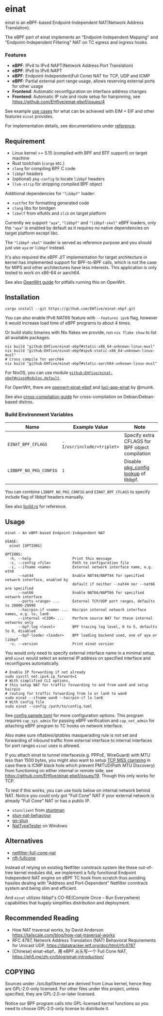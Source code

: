 # einat

einat is an eBPF-based Endpoint-Independent NAT(Network Address Translation).

The eBPF part of einat implements an "Endpoint-Independent Mapping" and "Endpoint-Independent Filtering" NAT on TC egress and ingress hooks.

### Features

-   **eBPF**: IPv4 to IPv4 NAPT(Network Address Port Translation)
-   **eBPF**: IPv6 to IPv6 NAPT
-   **eBPF**: Endpoint-Independent(Full Cone) NAT for TCP, UDP and ICMP
-   **eBPF**: Partial external port range usage, allows reserving external ports for other usage
-   **Frontend**: Automatic reconfiguration on interface address changes
-   **Frontend**: Automatic IP rule and route setup for hairpinning, see https://github.com/EHfive/einat-ebpf/issues/4

See example [use cases](./docs/guide/use-case.md) for what can be achieved with EIM + EIF and other features `einat` provides.

For implementation details, see documentations under [reference](./docs/reference/).

## Requirement

-   Linux kernel >= 5.15 (compiled with BPF and BTF support) on target machine
-   Rust toolchain (`cargo` etc.)
-   `clang` for compiling BPF C code
-   `libbpf` headers
-   (optional) `pkg-config` to locate `libbpf` headers
-   `llvm-strip` for stripping compiled BPF object

Additional dependencies for `"libbpf"` loader:

-   `rustfmt` for formatting generated code
-   `clang` libs for bindgen
-   `libelf` from elfutils and  `zlib` on target platform

Currently we support `"aya"`, `"libbpf"` and `"libbpf-skel"` eBPF loaders, only the `"aya"` is enabled by default as it requires no native dependencies on target platform except libc.

The `"libbpf-skel"` loader is served as reference purpose and you should just use `aya` or `libbpf` instead.

It's also required the eBPF JIT implementation for target architecture in kernel has implemented support for BPF-to-BPF calls, which is not the case for MIPS and other architectures have less interests. This application is only tested to work on x86-64 or aarch64.

See also [OpenWrt guide](./docs/guide/openwrt.md) for pitfalls running this on OpenWrt.

## Installation

```shell
cargo install --git https://github.com/EHfive/einat-ebpf.git
```

You can also enable IPv6 NAT66 feature with `--features ipv6` flag, however it would increase load time of eBPF programs to about 4 times.

Or build static binaries with Nix flakes we provide, run `nix flake show` to list all available packages.

```shell
nix build "github:EHfive/einat-ebpf#static-x86_64-unknown-linux-musl"
nix build "github:EHfive/einat-ebpf#ipv6-static-x86_64-unknown-linux-musl"
# Cross compile for aarch64
nix build "github:EHfive/einat-ebpf#static-aarch64-unknown-linux-musl"
```

For NixOS, you can use module [`github:EHfive/einat-ebpf#nixosModules.default`](./nix/module.nix).

For OpenWrt, there are [openwrt-einat-ebpf](https://github.com/muink/openwrt-einat-ebpf) and [luci-app-einat](https://github.com/muink/luci-app-einat) by @muink.

See also [cross-compilation guide](./docs/guide/cross-aya.md) for cross-compilation on Debian/Debian-based distros.

### Build Environment Variables

| Name                   | Example Value              | Note                                            |
| ---------------------- | -------------------------- | ----------------------------------------------- |
| `EINAT_BPF_CFLAGS`     | `-I/usr/include/<triplet>` | Specify extra CFLAGS for BPF object compilation |
| `LIBBPF_NO_PKG_CONFIG` | `1`                        | Disable [pkg_config lookup] of libbpf.          |

[pkg_config lookup]: (https://docs.rs/pkg-config/0.3.31/pkg_config/index.html#environment-variables)

You can combine `LIBBPF_NO_PKG_CONFIG` and `EINAT_BPF_CFLAGS` to specify include flag of libbpf headers manually.

See also [build.rs](./build.rs) for reference.

## Usage

```
einat - An eBPF-based Endpoint-Independent NAT

USAGE:
  einat [OPTIONS]

OPTIONS:
  -h, --help                   Print this message
  -c, --config <file>          Path to configuration file
  -i, --ifname <name>          External network interface name, e.g. eth0
      --nat44                  Enable NAT44/NAPT44 for specified network interface, enabled by
                               default if neither --nat44 nor --nat66 are specified
      --nat66                  Enable NAT66/NAPT66 for specified network interface
      --ports <range> ...      External TCP/UDP port ranges, defaults to 20000-29999
      --hairpin-if <name> ...  Hairpin internal network interface names, e.g. lo, lan0
      --internal <CIDR> ...    Perform source NAT for these internal networks only
      --bpf-log <level>        BPF tracing log level, 0 to 5, defaults to 0, disabled
      --bpf-loader <loader>    BPF loading backend used, one of aya or libbpf
  -v, --version                Print einat version
```

You would only need to specify external interface name in a minimal setup, and `einat` would select an external IP address on specified interface and reconfigures automatically.

```shell
# Enable IP forwarding if not already
sudo sysctl net.ipv4.ip_forward=1
# With simplified CLI options,
# this setup NAT for traffic forwarding to and from wan0 and setup hairpin
# routing for traffic forwarding from lo or lan0 to wan0
sudo einat --ifname wan0 --hairpin-if lo lan0
# With config file
sudo einat --config /path/to/config.toml
```

See [config.sample.toml](./config.sample.toml) for more configuration options. This program requires `cap_sys_admin` for passing eBPF verification and `cap_net_admin` for attaching eBPF program to TC hooks on network interface.

Also make sure nftables/iptables masquerading rule is not set and forwarding of inbound traffic from external interface to internal interfaces for port ranges `einat` uses is allowed.

If you attach einat to tunnel interfaces(e.g. PPPoE, WireGuard) with MTU less than 1500 bytes,
you might also want to setup [TCP MSS clamping] in case there is ICMP black hole which prevent PMTUD(Path MTU Discovery) from functioning on either internal or remote side,
see <https://github.com/EHfive/einat-ebpf/issues/19>. Though this only works for TCP.

[TCP MSS clamping]: https://wiki.nftables.org/wiki-nftables/index.php/Mangling_packet_headers#Mangling_TCP_options

To test if this works, you can use tools below on internal network behind NAT. Notice you could only got "Full Cone" NAT if your external network is already "Full Cone" NAT or has a public IP.

-   `stunclient` from [stuntman](https://github.com/jselbie/stunserver)
-   [stun-nat-behaviour](https://github.com/pion/stun/tree/master/cmd/stun-nat-behaviour)
-   [go-stun](https://github.com/ccding/go-stun)
-   [NatTypeTester](https://github.com/HMBSbige/NatTypeTester) on Windows

## Alternatives

-   [netfilter-full-cone-nat](https://github.com/Chion82/netfilter-full-cone-nat)
-   [nft-fullcone](https://github.com/fullcone-nat-nftables)

Instead of relying on existing Netfilter conntrack system like these out-of-tree kernel modules did, we implement a fully functional Endpoint Independent NAT engine on eBPF TC hook from scratch thus avoiding hassles dealing with "Address and Port-Dependent" Netfilter conntrack system and being slim and efficient.

And `einat` utilizes libbpf's CO-RE(Compile Once – Run Everywhere) capabilities that hugely simplifies distribution and deployment.

## Recommended Reading

-   How NAT traversal works, by David Anderson <https://tailscale.com/blog/how-nat-traversal-works>
-   RFC 4787, Network Address Translation (NAT) Behavioral Requirements for Unicast UDP, <https://datatracker.ietf.org/doc/html/rfc4787>
-   [Chinese] einat-ebpf，用 eBPF 从头写一个 Full Cone NAT, <https://eh5.me/zh-cn/blog/einat-introduction/>

## COPYING

Sources under ./src/bpf/kernel are derived from Linux kernel, hence they are GPL-2.0-only licensed.
For other files under this project, unless specified, they are GPL-2.0-or-later licensed.

Notice our BPF program calls into GPL-licensed kernel functions so you need to choose GPL-2.0-only license to distribute it.

